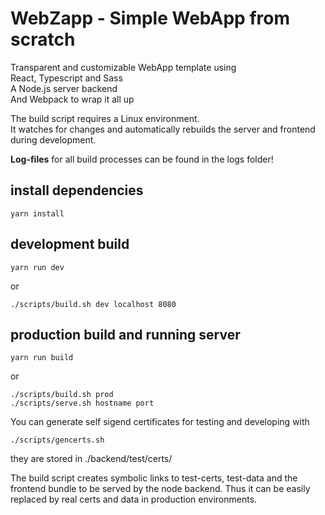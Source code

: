 # WebZapp - Simple WebApp from scratch

Transparent and customizable WebApp template using  
React, Typescript and Sass  
A Node.js server backend  
And Webpack to wrap it all up

The build script requires a Linux environment.  
It watches for changes and automatically rebuilds the server and frontend during development.

**Log-files** for all build processes can be found in the logs folder!

## install dependencies

```shell
yarn install
```

## development build

```shell
yarn run dev
```

or

```shell
./scripts/build.sh dev localhost 8080
```

## production build and running server

```shell
yarn run build
```

or

```shell
./scripts/build.sh prod
./scripts/serve.sh hostname port
```

You can generate self sigend certificates for testing and developing with

```shell
./scripts/gencerts.sh
```

they are stored in ./backend/test/certs/

The build script creates symbolic links to test-certs, test-data and the frontend bundle to be served by the node backend.
Thus it can be easily replaced by real certs and data in production environments.
